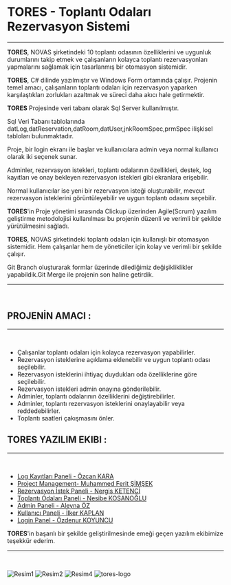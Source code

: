 <h1>TORES - Toplantı Odaları Rezervasyon Sistemi</h1>
<hr>
<p><b>TORES</b>, NOVAS şirketindeki 10 toplantı odasının özelliklerini ve uygunluk durumlarını takip etmek ve çalışanların kolayca toplantı rezervasyonları yapmalarını sağlamak için tasarlanmış bir otomasyon sistemidir.</p>

<p><b>TORES</b>, C# dilinde yazılmıştır ve Windows Form ortamında çalışır. Projenin temel amacı, çalışanların toplantı odaları için rezervasyon yaparken karşılaştıkları zorlukları azaltmak ve süreci daha akıcı hale getirmektir.</p>

<p><b>TORES</b> Projesinde veri tabanı olarak Sql Server kullanılmıştır.</p>

<p>Sql Veri Tabanı tablolarında datLog,datReservation,datRoom,datUser,jnkRoomSpec,prmSpec ilişkisel tabloları bulunmaktadır.
</p>
<p>Proje, bir login ekranı ile başlar ve kullanıcılara admin veya normal kullanıcı olarak iki seçenek sunar. 
</p>
<p>Adminler, rezervasyon istekleri, toplantı odalarının özellikleri, destek, log kayıtları ve onay bekleyen rezervasyon istekleri gibi ekranlara erişebilir.
</p>
<p>Normal kullanıcılar ise yeni bir rezervasyon isteği oluşturabilir, mevcut rezervasyon isteklerini görüntüleyebilir ve uygun toplantı odasını seçebilir.
</p>
<p><b>TORES</b>'in Proje yönetimi sırasında Clickup üzerinden Agile(Scrum) yazılım geliştirme metodolojisi kullanılması bu projenin düzenli ve verimli bir şekilde yürütülmesini sağladı.</p>
<p><b>TORES</b>, NOVAS şirketindeki toplantı odaları için kullanışlı bir otomasyon sistemidir. Hem çalışanlar hem de yöneticiler için kolay ve verimli bir şekilde çalışır. </p>
<p>Git Branch oluşturarak formlar üzerinde dilediğimiz değişikliklikler yapabildik.Git Merge ile projenin son haline getirdik.</p>
<hr><br>


<h2>PROJENİN AMACI : </h2>
<hr><br>

<ul>
  <li>Çalışanlar toplantı odaları için kolayca rezervasyon yapabilirler.</li>
  <li>Rezervasyon isteklerine açıklama eklenebilir ve uygun toplantı odası seçilebilir.</li>
  <li>Rezervasyon isteklerini ihtiyaç duydukları oda özelliklerine göre seçilebilir.</li>
  <li>Rezervasyon istekleri admin onayına gönderilebilir.</li>
  <li>Adminler, toplantı odalarının özelliklerini değiştirebilirler.</li>
  <li>Adminler, toplantı rezervasyon isteklerini onaylayabilir veya reddedebilirler.</li>
  <li>Toplantı saatleri çakışmasını önler.</li>
</ul>

<h2><b>TORES</b> YAZILIM EKIBI :</h2>
<hr><br>
<ul>
   <li><a href="https://github.com/OzcanKaraa">Log Kayıtları Paneli - Özcan KARA</a></li>
  <li><a href="https://github.com/cptmfs">Project Management- Muhammed Ferit ŞİMŞEK</a></li>
   <li><a href="https://github.com/NrgsK">Rezervasyon İstek Paneli  - Nergis KETENCİ</a></li>
    <li><a href="https://github.com/Nesibe93">Toplantı Odaları Paneli  - Nesibe KOSANOĞLU</a></li>
  <li><a href="https://github.com/Aleyna7">Admin Paneli  - Aleyna ÖZ</a></li>
  <li><a href="https://github.com/IlkerKaplan">Kullanıcı Paneli  - İlker KAPLAN</a></li>
  <li><a href="https://github.com/ozdenur">Login Panel  - Özdenur KOYUNCU</a></li>
</ul>
<p><b>TORES</b>'in başarılı bir şekilde geliştirilmesinde emeği geçen yazılım ekibimize teşekkür ederim.</p>
<hr><br>

![Resim1](https://user-images.githubusercontent.com/83764485/228959829-9dbce6cd-024a-4518-bcef-6481e1cd6ea2.png)
![Resim2](https://user-images.githubusercontent.com/83764485/228959837-18413edb-5b96-4a09-8084-cda6132c0e7a.png)
![Resim4](https://user-images.githubusercontent.com/83764485/228959847-ef758d28-45a7-4974-b035-a30a4af8ffe4.png)
![tores-logo](https://user-images.githubusercontent.com/83764485/228959850-f3e0db22-1428-4b20-8a4f-1b75dbe221cd.png)



